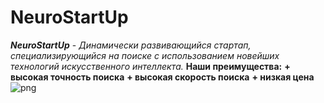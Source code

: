 # NeuroStartUp
***NeuroStartUp*** - *Динамически развивающийся стартап, специализирующийся на поиске с использованием новейших технологий искусственного интеллекта.* 
**Наши преимущества:**
**+ высокая точность поиска**
**+ высокая скорость поиска**
**+ низкая цена**
![png](https://camo.githubusercontent.com/ace14ee894d150192a7b05b12410738aa65528da742bbce69315a5f441320ea7/68747470733a2f2f692e696d6775722e636f6d2f495a4f525769492e706e67 "логотип")